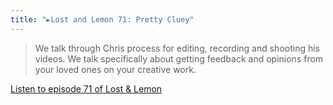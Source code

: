 ```yaml
---
title: "►Lost and Lemon 71: Pretty Cluey"
---
```

<blockquote><p>
  We talk through Chris process for editing, recording and shooting his videos. We talk specifically about getting feedback and opinions from your loved ones on your creative work.
</p></blockquote>
<p><a href="https://goodstuff.network/ll/71">Listen to episode 71 of Lost &amp; Lemon</a></p>
